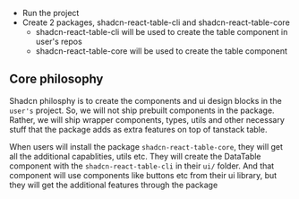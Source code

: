 - Run the project
- Create 2 packages, shadcn-react-table-cli and shadcn-react-table-core
    - shadcn-react-table-cli will be used to create the table component in user's repos
    - shadcn-react-table-core will be used to create the table component

## Core philosophy
Shadcn philosphy is to create the components and ui design blocks in the `user's` project. So, we will not ship prebuilt components in the package. Rather, we will ship wrapper components, types, utils and other necessary stuff that the package adds as extra features on top of tanstack table.

When users will install the package `shadcn-react-table-core`, they will get all the additional capablities, utils etc. They will create the DataTable component with the `shadcn-react-table-cli` in their `ui/` folder. And that component will use components like buttons etc from their ui library, but they will get the additional features through the package